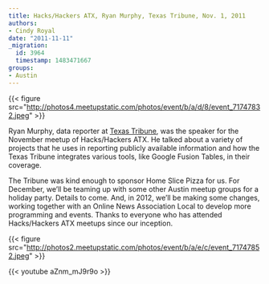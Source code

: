 ```yaml
---
title: Hacks/Hackers ATX, Ryan Murphy, Texas Tribune, Nov. 1, 2011
authors:
- Cindy Royal
date: "2011-11-11"
_migration:
  id: 3964
  timestamp: 1483471667
groups:
- Austin
---
```


{{< figure src="http://photos4.meetupstatic.com/photos/event/b/a/d/8/event_71747832.jpeg" >}}

Ryan Murphy, data reporter at [Texas Tribune][1], was the speaker for the November meetup of Hacks/Hackers ATX. He talked about a variety of projects that he uses in reporting publicly available information and how the Texas Tribune integrates various tools, like Google Fusion Tables, in their coverage.

The Tribune was kind enough to sponsor Home Slice Pizza for us. For December, we&#8217;ll be teaming up with some other Austin meetup groups for a holiday party. Details to come. And, in 2012, we&#8217;ll be making some changes, working together with an Online News Association Local to develop more programming and events. Thanks to everyone who has attended Hacks/Hackers ATX meetups since our inception.

{{< figure src="http://photos2.meetupstatic.com/photos/event/b/a/e/c/event_71747852.jpeg" >}}

{{< youtube aZnm_mJ9r9o >}}

 [1]: http://texastribune.org